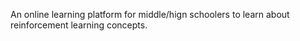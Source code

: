 An online learning platform for middle/hign schoolers to learn about reinforcement learning concepts.

